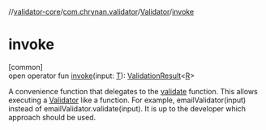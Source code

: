 //[validator-core](../../../index.md)/[com.chrynan.validator](../index.md)/[Validator](index.md)/[invoke](invoke.md)

# invoke

[common]\
open operator fun [invoke](invoke.md)(input: [T](index.md)): [ValidationResult](../-validation-result/index.md)&lt;[R](index.md)&gt;

A convenience function that delegates to the [validate](validate.md) function. This allows executing a [Validator](index.md) like a function. For example, emailValidator(input) instead of emailValidator.validate(input). It is up to the developer which approach should be used.
